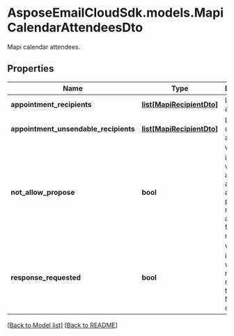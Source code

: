 # AsposeEmailCloudSdk.models.MapiCalendarAttendeesDto

Mapi calendar attendees.             

## Properties
Name | Type | Description | Notes
------------ | ------------- | ------------- | -------------
**appointment_recipients** |[**list[MapiRecipientDto]**](MapiRecipientDto.md) |List of attendees.              |[optional] 
**appointment_unsendable_recipients** |[**list[MapiRecipientDto]**](MapiRecipientDto.md) |List of unsendable attendees.              |[optional] 
**not_allow_propose** |**bool** |Value indicating whether attendees are not allowed to propose a new date and/or time for the meeting.              |
**response_requested** |**bool** |Value indicating whether a response is requested to a Message object.              |




[[Back to Model list]](Models.md) [[Back to README]](README.md)

